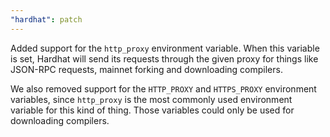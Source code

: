 ```yaml
---
"hardhat": patch
---
```


Added support for the `http_proxy` environment variable. When this variable is set, Hardhat will send its requests through the given proxy for things like JSON-RPC requests, mainnet forking and downloading compilers.

We also removed support for the `HTTP_PROXY` and `HTTPS_PROXY` environment variables, since `http_proxy` is the most commonly used environment variable for this kind of thing. Those variables could only be used for downloading compilers. 
